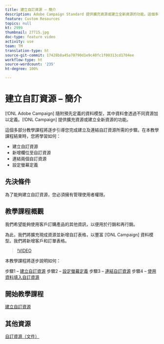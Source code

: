 ```yaml
---
title: 建立自訂資源 – 簡介
description: Adobe Campaign Standard 提供擴充資源或建立全新資源的功能。這個多部分教學課程將逐步引導您完成建立及連結自訂資源所需的步驟。
feature: Custom Resources
topics: null
kt: 2999
thumbnail: 27715.jpg
doc-type: feature video
activity: use
team: TM
translation-type: ht
source-git-commit: 17428b8a45a70790d1e9c40fc1f00313cd1704ee
workflow-type: ht
source-wordcount: '235'
ht-degree: 100%

---
```



# 建立自訂資源 – 簡介

[!DNL Adobe Campaign] 隨附預先定義的資料模型，其中資料會透過不同資源加以定義。[!DNL Campaign] 提供擴充資源或建立全新資源的功能。

這個多部分教學課程將逐步引導您完成建立及連結自訂資源所需的步驟。在本教學課程結束時，您將學習如何：

* 建立自訂資源
* 新增欄位至自訂資源
* 連結兩個自訂資源
* 設定螢幕定義

## 先決條件

為了能夠建立自訂資源，您必須擁有管理使用者權限。

## 教學課程概觀

我們希望能夠使用客戶訂購產品的其他資訊，以便用於行銷和再行銷。

為此，我們將擴充現成資源並新增自訂表格，以豐富 [!DNL Campaign] 資料模型。我們將新增客戶和訂單表格。

>[!VIDEO](https://video.tv.adobe.com/v/27715?quality=9)

本教學課程將逐步說明如何：

步驟1 – [建立自訂資源](./creating-a-custom-resource.md)
步驟2 – [設定螢幕定義](./configuring-a-screen-definition-for-a-custom-resource.md)
步驟3 – [連結自訂資源](./linking-custom-resources.md)
步驟4 – [使用資料填入自訂資源](./populate-custom-resources-with-data.md)

## 開始教學課程

[建立自訂資源](./creating-a-custom-resource.md)

## 其他資源

[自訂資源（文件）](https://experienceleague.adobe.com/docs/campaign-standard/using/working-with-apis/global-concepts/custom-resources.html?lang=zh-Hant)
